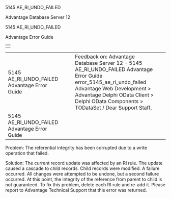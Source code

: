 5145 AE\_RI\_UNDO\_FAILED




Advantage Database Server 12  

5145 AE\_RI\_UNDO\_FAILED

Advantage Error Guide

|  |
| --- |
|  |

|  |  |  |  |  |
| --- | --- | --- | --- | --- |
| 5145 AE\_RI\_UNDO\_FAILED  Advantage Error Guide |  |  | Feedback on: Advantage Database Server 12 - 5145 AE\_RI\_UNDO\_FAILED Advantage Error Guide error\_5145\_ae\_ri\_undo\_failed Advantage Web Development > Advantage Delphi OData Client > Delphi OData Components > TODataSet / Dear Support Staff, |  |
| 5145 AE\_RI\_UNDO\_FAILED  Advantage Error Guide |  |  |  |  |

Problem: The referential integrity has been corrupted due to a write operation that failed.

Solution: The current record update was affected by an RI rule. The update caused a cascade to child records. Child records were modified. A failure occurred. All changes were attempted to be undone, but a second failure occurred. At this point, the integrity of the reference from parent to child is not guaranteed. To fix this problem, delete each RI rule and re-add it. Please report to Advantage Technical Support that this error was returned.